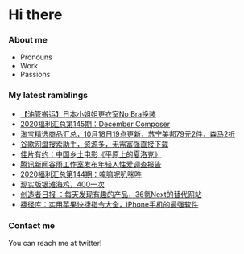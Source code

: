 # Hi there 

### About me
- Pronouns
- Work
- Passions 

### My latest ramblings
<!-- BLOGPOSTS:START -->
- [【油管搬运】日本小姐姐更衣室No Bra换装](https://fuliba2020.net/no-bra.html)
- [2020福利汇总第145期：December Composer](https://fuliba2020.net/2020145.html)
- [淘宝精选商品汇总，10月18日19点更新，苏宁美邦79元2件，森马2折](https://fuliba2020.net/99.html)
- [谷歌网盘搜索助手，资源多，无需富强直接下载](https://fuliba2020.net/gezhongvip.html)
- [佳片有约：中国乡土电影《平原上的夏洛克》](https://fuliba2020.net/rebuilding.html)
- [腾讯新闻谷雨工作室发布年轻人性爱调查报告](https://fuliba2020.net/guyu.html)
- [2020福利汇总第144期：唵嘛呢叭咪吽](https://fuliba2020.net/2020144.html)
- [现实版银滩海鸡，400一次](https://fuliba2020.net/haiji.html)
- [创造者日报 ：每天发现有趣的产品，36氪Next的替代网站](https://fuliba2020.net/creatorsdaily.html)
- [捷径库：实用苹果快捷指令大全，iPhone手机的最强软件](https://fuliba2020.net/jiejingku.html)
<!-- BLOGPOSTS:END -->

### Contact me
You can reach me at twitter!
